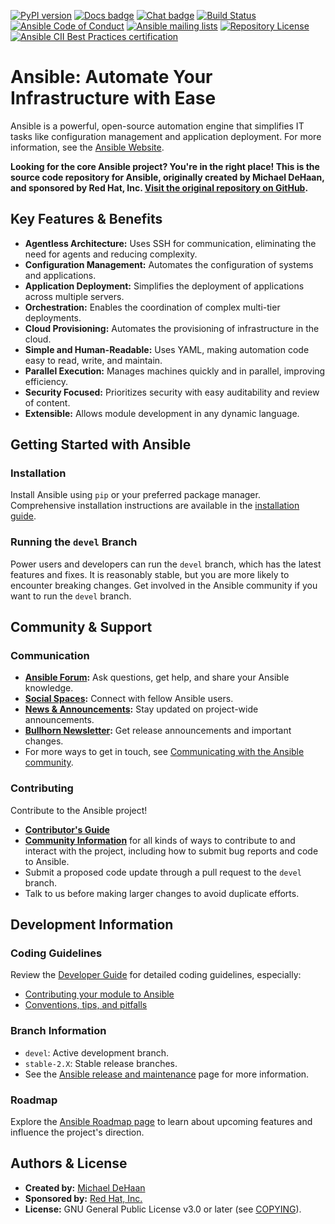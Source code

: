 [![PyPI version](https://img.shields.io/pypi/v/ansible-core.svg)](https://pypi.org/project/ansible-core)
[![Docs badge](https://img.shields.io/badge/docs-latest-brightgreen.svg)](https://docs.ansible.com/ansible/latest/)
[![Chat badge](https://img.shields.io/badge/chat-IRC-brightgreen.svg)](https://docs.ansible.com/ansible/devel/community/communication.html)
[![Build Status](https://dev.azure.com/ansible/ansible/_apis/build/status/CI?branchName=devel)](https://dev.azure.com/ansible/ansible/_build/latest?definitionId=20&branchName=devel)
[![Ansible Code of Conduct](https://img.shields.io/badge/code%20of%20conduct-Ansible-silver.svg)](https://docs.ansible.com/ansible/devel/community/code_of_conduct.html)
[![Ansible mailing lists](https://img.shields.io/badge/mailing%20lists-Ansible-orange.svg)](https://docs.ansible.com/ansible/devel/community/communication.html#mailing-list-information)
[![Repository License](https://img.shields.io/badge/license-GPL%20v3.0-brightgreen.svg)](COPYING)
[![Ansible CII Best Practices certification](https://bestpractices.coreinfrastructure.org/projects/2372/badge)](https://bestpractices.coreinfrastructure.org/projects/2372)

# Ansible: Automate Your Infrastructure with Ease

Ansible is a powerful, open-source automation engine that simplifies IT tasks like configuration management and application deployment.  For more information, see the [Ansible Website](https://ansible.com/).

**Looking for the core Ansible project?  You're in the right place!  This is the source code repository for Ansible, originally created by Michael DeHaan, and sponsored by Red Hat, Inc. [Visit the original repository on GitHub](https://github.com/ansible/ansible).**

## Key Features & Benefits

*   **Agentless Architecture:** Uses SSH for communication, eliminating the need for agents and reducing complexity.
*   **Configuration Management:** Automates the configuration of systems and applications.
*   **Application Deployment:** Simplifies the deployment of applications across multiple servers.
*   **Orchestration:** Enables the coordination of complex multi-tier deployments.
*   **Cloud Provisioning:** Automates the provisioning of infrastructure in the cloud.
*   **Simple and Human-Readable:** Uses YAML, making automation code easy to read, write, and maintain.
*   **Parallel Execution:** Manages machines quickly and in parallel, improving efficiency.
*   **Security Focused:** Prioritizes security with easy auditability and review of content.
*   **Extensible:** Allows module development in any dynamic language.

## Getting Started with Ansible

### Installation

Install Ansible using `pip` or your preferred package manager. Comprehensive installation instructions are available in the [installation guide](https://docs.ansible.com/ansible/latest/installation_guide/intro_installation.html).

### Running the `devel` Branch

Power users and developers can run the `devel` branch, which has the latest features and fixes.  It is reasonably stable, but you are more likely to encounter breaking changes.  Get involved in the Ansible community if you want to run the `devel` branch.

## Community & Support

### Communication

*   **[Ansible Forum](https://forum.ansible.com/c/help/6):** Ask questions, get help, and share your Ansible knowledge.
*   **[Social Spaces](https://forum.ansible.com/c/chat/4):** Connect with fellow Ansible users.
*   **[News & Announcements](https://forum.ansible.com/c/news/5):** Stay updated on project-wide announcements.
*   **[Bullhorn Newsletter](https://docs.ansible.com/ansible/devel/community/communication.html#the-bullhorn):** Get release announcements and important changes.
*   For more ways to get in touch, see [Communicating with the Ansible community](https://docs.ansible.com/ansible/devel/community/communication.html).

### Contributing

Contribute to the Ansible project!

*   **[Contributor's Guide](./.github/CONTRIBUTING.md)**
*   **[Community Information](https://docs.ansible.com/ansible/devel/community)** for all
    kinds of ways to contribute to and interact with the project,
    including how to submit bug reports and code to Ansible.
*   Submit a proposed code update through a pull request to the `devel` branch.
*   Talk to us before making larger changes
    to avoid duplicate efforts.

## Development Information

### Coding Guidelines

Review the [Developer Guide](https://docs.ansible.com/ansible/devel/dev_guide/) for detailed coding guidelines, especially:

*   [Contributing your module to Ansible](https://docs.ansible.com/ansible/devel/dev_guide/developing_modules_checklist.html)
*   [Conventions, tips, and pitfalls](https://docs.ansible.com/ansible/devel/dev_guide/developing_modules_best_practices.html)

### Branch Information

*   `devel`: Active development branch.
*   `stable-2.X`: Stable release branches.
*   See the [Ansible release and maintenance](https://docs.ansible.com/ansible/devel/reference_appendices/release_and_maintenance.html) page for more information.

### Roadmap

Explore the [Ansible Roadmap page](https://docs.ansible.com/ansible/devel/roadmap/) to learn about upcoming features and influence the project's direction.

## Authors & License

*   **Created by:** [Michael DeHaan](https://github.com/mpdehaan)
*   **Sponsored by:** [Red Hat, Inc.](https://www.redhat.com)
*   **License:** GNU General Public License v3.0 or later (see [COPYING](COPYING)).